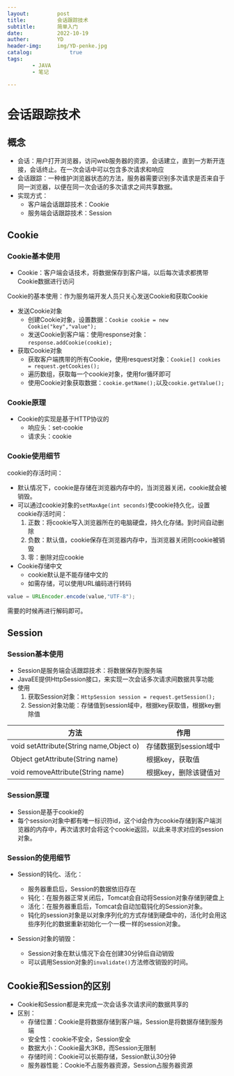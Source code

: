 ```yaml
---
layout:         post
title:          会话跟踪技术
subtitle:       简单入门
date:           2022-10-19
auther:         YD
header-img:     img/YD-penke.jpg
catalog:            true
tags:
        - JAVA
        - 笔记

---
```


# 会话跟踪技术

## 概念

* 会话：用户打开浏览器，访问web服务器的资源，会话建立，直到一方断开连接，会话终止。在一次会话中可以包含多次请求和响应
* 会话跟踪：一种维护浏览器状态的方法，服务器需要识别多次请求是否来自于同一浏览器，以便在同一次会话的多次请求之间共享数据。
* 实现方式：
  * 客户端会话跟踪技术：Cookie
  * 服务端会话跟踪技术：Session

## Cookie

### Cookie基本使用

* Cookie：客户端会话技术，将数据保存到客户端，以后每次请求都携带Cookie数据进行访问
  
Cookie的基本使用：作为服务端开发人员只关心发送Cookie和获取Cookie

* 发送Cookie对象
  * 创建Cookie对象，设置数据：`Cookie cookie = new Cookie("key","value");`
  * 发送Cookie到客户端：使用response对象：`response.addCookie(cookie);`
* 获取Cookie对象
  * 获取客户端携带的所有Cookie，使用resquest对象：`Cookie[] cookies = request.getCookies();`
  * 遍历数组，获取每一个cookie对象，使用for循环即可
  * 使用Cookie对象获取数据：`cookie.getName();`以及`cookie.getValue();`

### Cookie原理

* Cookie的实现是基于HTTP协议的
  * 响应头：set-cookie
  * 请求头：cookie

### Cookie使用细节

cookie的存活时间：
* 默认情况下，cookie是存储在浏览器内存中的，当浏览器关闭，cookie就会被销毁。
* 可以通过cookie对象的`setMaxAge(int seconds)`使cookie持久化，设置cookie存活时间：
  1. 正数：将cookie写入浏览器所在的电脑硬盘，持久化存储。到时间自动删除
  2. 负数：默认值，cookie保存在浏览器内存中，当浏览器关闭则cookie被销毁
  3. 零：删除对应cookie
* Cookie存储中文
  * cookie默认是不能存储中文的
  * 如需存储，可以使用URL编码进行转码

```JAVA
value = URLEncoder.encode(value,"UTF-8");
```

需要的时候再进行解码即可。

## Session

### Session基本使用

* Session是服务端会话跟踪技术：将数据保存到服务端
* JavaEE提供HttpSession接口，来实现一次会话多次请求间数据共享功能
* 使用
  1. 获取Session对象：`HttpSession session = request.getSession();`
  2. Session对象功能：存储值到session域中，根据key获取值，根据key删除值

|方法|作用|
|---|---|
|void setAttribute(String name,Object o)|存储数据到session域中|
|Object getAttribute(String name)|根据key，获取值|
|void removeAttribute(String name)|根据key，删除该键值对|

### Session原理

* Session是基于cookie的
* 每个session对象中都有唯一标识符id，这个id会作为cookie存储到客户端浏览器的内存中，再次请求时会将这个cookie返回，以此来寻求对应的session对象。

### Session的使用细节

* Session的钝化、活化：
  * 服务器重启后，Session的数据依旧存在
  * 钝化：在服务器正常关闭后，Tomcat会自动将Session对象存储到硬盘上
  * 活化：在服务器重启后，Tomcat会自动加载钝化的Session对象。
  * 钝化的session对象是以对象序列化的方式存储到硬盘中的，活化时会用这些序列化的数据重新初始化一个一模一样的session对象。

* Session对象的销毁：
  * Session对象在默认情况下会在创建30分钟后自动销毁
  * 可以调用Session对象的`invalidate()`方法修改销毁的时间。

## Cookie和Session的区别

* Cookie和Session都是来完成一次会话多次请求间的数据共享的
* 区别：
  * 存储位置：Cookie是将数据存储到客户端，Session是将数据存储到服务端
  * 安全性：cookie不安全，Session安全
  * 数据大小：Cookie最大3KB，而Session无限制
  * 存储时间：Cookie可以长期存储，Session默认30分钟
  * 服务器性能：Cookie不占服务器资源，Session占服务器资源


